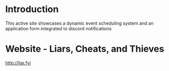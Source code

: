 # Introduction
This active site showcases a dynamic event scheduling system and an application form integrated to discord notifications

# Website - Liars, Cheats, and Thieves
http://liar.fyi
